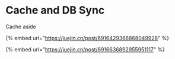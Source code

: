 # Cache and DB Sync

Cache aside

{% embed url="https://juejin.cn/post/6916429366868049928" %}

{% embed url="https://juejin.cn/post/6916636892955951117" %}



